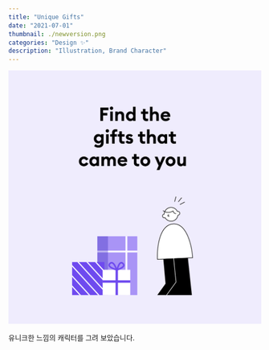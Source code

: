 ```yaml
---
title: "Unique Gifts"
date: "2021-07-01"
thumbnail: ./newversion.png
categories: "Design ✨"
description: "Illustration, Brand Character"
---
```


![Clean lines](./newversion.png)

유니크한 느낌의 캐릭터를 그려 보았습니다. 